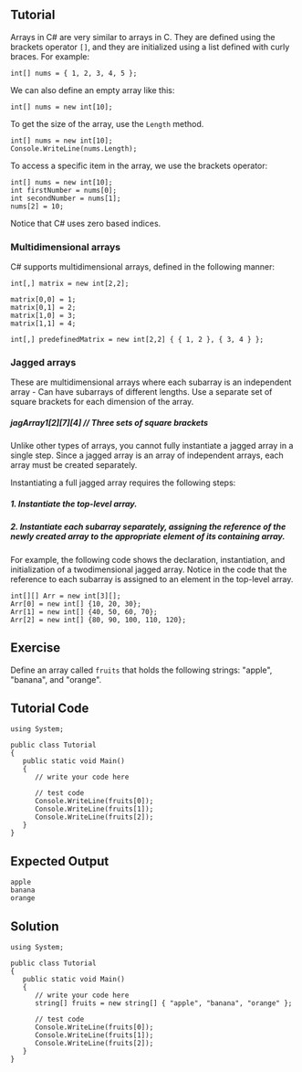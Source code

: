 Tutorial
--------

Arrays in C# are very similar to arrays in C. They are defined using the brackets operator `[]`, and
they are initialized using a list defined with curly braces. For example:

    int[] nums = { 1, 2, 3, 4, 5 };

We can also define an empty array like this:

    int[] nums = new int[10];

To get the size of the array, use the `Length` method.

    int[] nums = new int[10];
    Console.WriteLine(nums.Length);

To access a specific item in the array, we use the brackets operator:

    int[] nums = new int[10];
    int firstNumber = nums[0];
    int secondNumber = nums[1];
    nums[2] = 10;

Notice that C# uses zero based indices.

### Multidimensional arrays

C# supports multidimensional arrays, defined in the following manner:

    int[,] matrix = new int[2,2];

    matrix[0,0] = 1;
    matrix[0,1] = 2;
    matrix[1,0] = 3;
    matrix[1,1] = 4;

    int[,] predefinedMatrix = new int[2,2] { { 1, 2 }, { 3, 4 } };
   
   
### Jagged arrays 

These are multidimensional arrays where each subarray is an independent array - Can have subarrays of different lengths.
Use a separate set of square brackets for each dimension of the array.

##### jagArray1[2][7][4] // Three sets of square brackets

Unlike other types of arrays, you cannot fully instantiate a jagged array in a single step. Since a jagged array is an array of independent arrays, each array must be created separately.

Instantiating a full jagged array requires the following steps: 

 ##### 1. Instantiate the top-level array.
 ##### 2. Instantiate each subarray separately, assigning the reference of the newly created array to the appropriate element of its containing array.
 
For example, the following code shows the declaration, instantiation, and initialization of a twodimensional jagged array. Notice in the code that the reference to each subarray is assigned to an 
element in the top-level array.
```
int[][] Arr = new int[3][]; 
Arr[0] = new int[] {10, 20, 30};
Arr[1] = new int[] {40, 50, 60, 70}; 
Arr[2] = new int[] {80, 90, 100, 110, 120}; 
```

Exercise
--------

Define an array called `fruits` that holds the following strings: "apple", "banana", and "orange".

Tutorial Code
-------------

    using System;

    public class Tutorial
    {
       public static void Main()
       {
          // write your code here

          // test code
          Console.WriteLine(fruits[0]);
          Console.WriteLine(fruits[1]);
          Console.WriteLine(fruits[2]);
       }
    }

Expected Output
---------------

    apple
    banana
    orange

Solution
--------

    using System;

    public class Tutorial
    {
       public static void Main()
       {
          // write your code here
          string[] fruits = new string[] { "apple", "banana", "orange" };

          // test code
          Console.WriteLine(fruits[0]);
          Console.WriteLine(fruits[1]);
          Console.WriteLine(fruits[2]);
       }
    }


